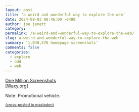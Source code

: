 ```yaml
---
layout: post
title: ‘a weird and wonderful way to explore the web’
date: 2024-08-03 08:46:00 -0400
author: joe jenett
category: 
permalink: /a-weird-and-wonderful-way-to-explore-the-web/
slug: a-weird-and-wonderful-way-to-explore-the-web
summary: ‘1,048,576 homepage screenshots’
comments: false
categories:
  - explore
  - odd
  - web
---
```

<a title="One Million Screenshots" href="https://onemillionscreenshots.com/">One Million Screenshots</a><br>[<a href="https://waxy.org/2024/08/one-million-screenshots/">Waxy.org</a>]

<p class="note">Note: Promotional vehicle.</p>
<a href="https://brid.gy/publish/mastodon"><small>(cross-posted to mastodon)</small></a>